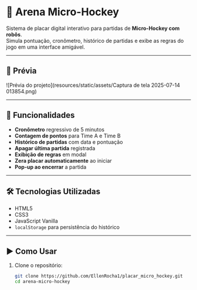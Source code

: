 # 🏒 Arena Micro-Hockey

Sistema de placar digital interativo para partidas de **Micro-Hockey com robôs**.  
Simula pontuação, cronômetro, histórico de partidas e exibe as regras do jogo em uma interface amigável.

---

## 📸 Prévia

![Prévia do projeto](resources/static/assets/Captura de tela 2025-07-14 013854.png)

---

## 🚀 Funcionalidades

- **Cronômetro** regressivo de 5 minutos  
- **Contagem de pontos** para Time A e Time B  
- **Histórico de partidas** com data e pontuação  
- **Apagar última partida** registrada  
- **Exibição de regras** em modal  
- **Zera placar automaticamente** ao iniciar  
- **Pop-up ao encerrar** a partida

---

## 🛠 Tecnologias Utilizadas

- HTML5  
- CSS3  
- JavaScript Vanilla  
- `localStorage` para persistência do histórico  

---

## ▶️ Como Usar

1. Clone o repositório:
   ```bash
   git clone https://github.com/EllenRocha1/placar_micro_hockey.git
   cd arena-micro-hockey


